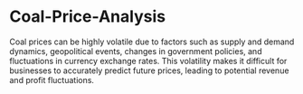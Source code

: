 # Coal-Price-Analysis
Coal prices can be highly volatile due to factors such as supply and demand dynamics, geopolitical events, changes in government policies, and fluctuations in currency exchange rates. This volatility makes it difficult for businesses to accurately predict future prices, leading to potential revenue and profit fluctuations.
